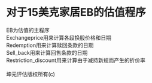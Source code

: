 # 对于15美克家居EB的估值程序
EB为估值的主程序<br>
Exchangeprice用来计算各段换股价格和日期<br>
Redemption用来计算赎回条款的日期<br>
Sell_back用来计算回售条款的日期<br>
Restriction_discount用来计算由于减持新规而产生的折价率<br>
<br>
坤元评估版权所有(c)<br>
